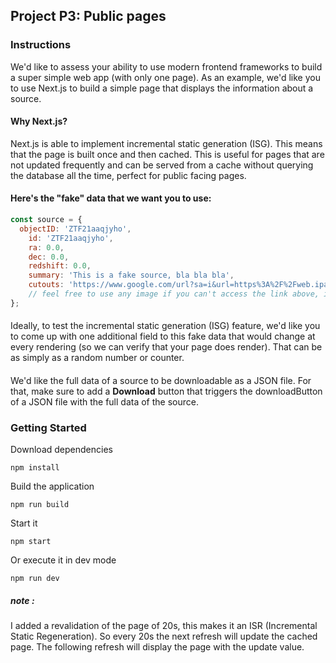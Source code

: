 ## Project P3: Public pages

### Instructions
We'd like to assess your ability to use modern frontend frameworks to build a super simple web app (with only one page).
As an example, we'd like you to use Next.js to build a simple page that displays the information about a source.

#### Why Next.js?
Next.js is able to implement incremental static generation (ISG). This means that the page is built once and then cached. This is useful for pages that are not updated frequently and can be served from a cache without querying the database all the time, perfect for public facing pages.

#### Here's the "fake" data that we want you to use:

```javascript
const source = {
  objectID: 'ZTF21aaqjyho',
    id: 'ZTF21aaqjyho',
    ra: 0.0,
    dec: 0.0,
    redshift: 0.0,
    summary: 'This is a fake source, bla bla bla',
    cutouts: 'https://www.google.com/url?sa=i&url=https%3A%2F%2Fweb.ipac.caltech.edu%2Fstaff%2Ffmasci%2Fztf%2Fmasci_pasadena_05.04.18.pdf&psig=AOvVaw3gqvPQ6B8KclpZOIQHVOw-&ust=1702258106371000&source=images&cd=vfe&opi=89978449&ved=0CBIQjRxqFwoTCNiit-Dbg4MDFQAAAAAdAAAAABAI',
    // feel free to use any image if you can't access the link above, it's just a placeholder image
};
```

####
Ideally, to test the incremental static generation (ISG) feature, we'd like you to come up with one additional field to this fake data that would change at every rendering (so we can verify that your page does render). That can be as simply as a random number or counter.

####
We'd like the full data of a source to be downloadable as a JSON file. For that, make sure to add a **Download** button that triggers the downloadButton of a JSON file with the full data of the source.

### Getting Started
Download dependencies

	npm install
 
Build the application

 	npm run build
  
Start it

  	npm start

Or execute it in dev mode

  	npm run dev

##### note :
I added a revalidation of the page of 20s, this makes it an ISR (Incremental Static Regeneration). So every 20s the next refresh will update the cached page. The following refresh will display the page with the update value.
